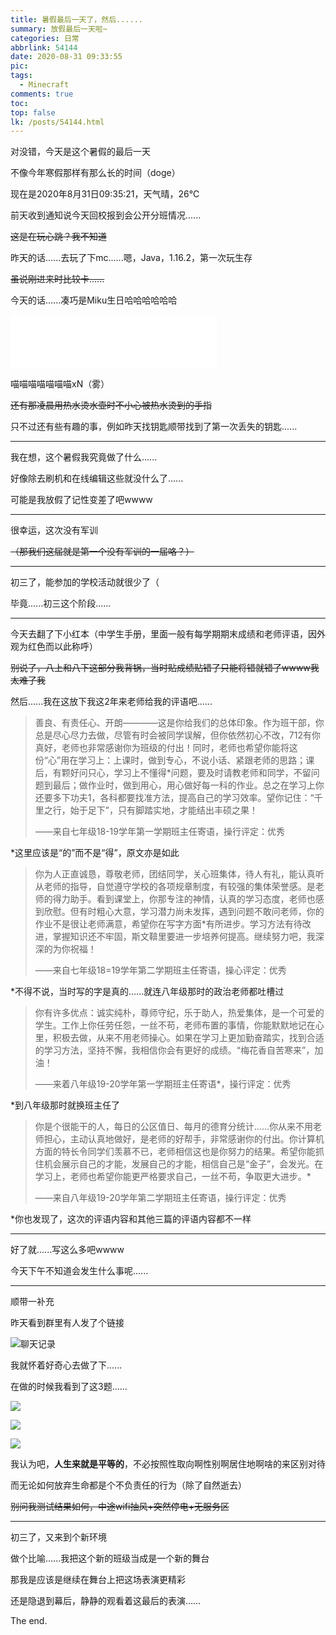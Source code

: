 ```yaml
---
title: 暑假最后一天了，然后......
summary: 放假最后一天啦~
categories: 日常
abbrlink: 54144
date: 2020-08-31 09:33:55
pic:
tags:
  - Minecraft
comments: true
toc:
top: false
lk: /posts/54144.html
---
```


对没错，今天是这个暑假的最后一天

不像今年寒假那样有那么长的时间（doge）

<!-- more -->

现在是2020年8月31日09:35:21，天气晴，26℃

前天收到通知说今天回校报到会公开分班情况......

~~这是在玩心跳？我不知道~~

昨天的话......去玩了下mc......嗯，Java，1.16.2，第一次玩生存

~~虽说刚进来时比较卡......~~

今天的话......凑巧是Miku生日哈哈哈哈哈哈<!--生日快乐，Miku~-->

<iframe frameborder="no" border="0" marginwidth="0" marginheight="0" width=330 height=86 src="//music.163.com/outchain/player?type=2&id=22660286&auto=0&height=66"></iframe>

喵喵喵喵喵喵喵xN（雾）

~~还有那凌晨用热水烫水壶时不小心被热水烫到的手指~~

只不过还有些有趣的事，例如昨天找钥匙顺带找到了第一次丢失的钥匙......

---

我在想，这个暑假我究竟做了什么......

好像除去刷机和在线编辑这些就没什么了......

可能是我放假了记性变差了吧wwww

---

很幸运，这次没有军训

~~（那我们这届就是第一个没有军训的一届咯？）~~

---

初三了，能参加的学校活动就很少了（

毕竟......初三这个阶段......

---

今天去翻了下小红本（中学生手册，里面一般有每学期期末成绩和老师评语，因外观为红色而以此称呼）

~~别说了，八上和八下这部分我背锅，当时贴成绩贴错了只能将错就错了wwww我太难了我~~

然后......我在这放下我这2年来老师给我的评语吧......

>善良、有责任心、开朗————这是你给我们的总体印象。作为班干部，你总是尽心尽力去做，尽管有时会被同学误解，但你依然初心不改，712有你真好，老师也非常感谢你为班级的付出！同时，老师也希望你能将这份“心”用在学习上：上课时，做到专心，不说小话、紧跟老师的思路；课后，有颗好问只心，学习上不懂得*问题，要及时请教老师和同学，不留问题到最后；做作业时，做到用心，用心做好每一科的作业。总之在学习上你还要多下功夫1，各科都要找准方法，提高自己的学习效率。望你记住：“千里之行，始于足下”，只有脚踏实地，才能结出丰硕之果！
>
>——来自七年级18-19学年第一学期班主任寄语，操行评定：优秀

*这里应该是“的”而不是“得”，原文亦是如此

>你为人正直诚恳，尊敬老师，团结同学，关心班集体，待人有礼，能认真听从老师的指导，自觉遵守学校的各项规章制度，有较强的集体荣誉感。是老师的得力助手。看到课堂上，你那专注的神情，认真的学习态度，老师也感到欣慰。但有时粗心大意，学习潜力尚未发挥，遇到问题不敢问老师，你的作业不是很让老师满意，希望你在写字方面*有所进步。学习方法有待改进，掌握知识还不牢固，斯文鞥里要进一步培养何提高。继续努力吧，我深深的为你祝福！
>
>——来自七年级18=19学年第二学期班主任寄语，操心评定：优秀

*不得不说，当时写的字是真的......就连八年级那时的政治老师都吐槽过

>你有许多优点：诚实纯朴，尊师守纪，乐于助人，热爱集体，是一个可爱的学生。工作上你任劳任怨，一丝不苟，老师布置的事情，你能默默地记在心里，积极去做，从来不用老师操心。如果在学习上更加勤奋踏实，找到合适的学习方法，坚持不懈，我相信你会有更好的成绩。“梅花香自苦寒来”，加油！
>
>——来着八年级19-20学年第一学期班主任寄语*，操行评定：优秀

*到八年级那时就换班主任了

>你是个很能干的人，每日的公区值日<!--日常操作......已经两年了，习惯了都（-->、每月的德育分统计<!--别说了，差不多做了两年了都哈哈哈哈-->......你从来不用老师担心，主动认真地做好，是老师的好帮手，非常感谢你的付出。你计算机方面的特长令同学们羡慕不已，老师相信这也是你努力的结果。<!--这......其实我也不会太多啊wwww-->希望你能抓住机会展示自己的才能，发展自己的才能，相信自己是“金子”，会发光。在学习上，老师也希望你能更严格要求自己，一丝不苟，争取更大进步。*
>
>——来自八年级19-20学年第二学期班主任寄语，操行评定：优秀

*你也发现了，这次的评语内容和其他三篇的评语内容都不一样

---

好了就......写这么多吧wwww

今天下午不知道会发生什么事呢......

---

顺带一补充

昨天看到群里有人发了个链接

![聊天记录](https://liliakaijun-pic.vercel.app/54144/cc2304fb9c00e0351ddacd583af883b8.webp)

我就怀着好奇心去做了下......

在做的时候我看到了这3题......

![](https://liliakaijun-pic.vercel.app/54144/0f6d0328e5e6de14d51bb92dec35d5be.webp)

![](https://liliakaijun-pic.vercel.app/54144/1acbfd85d6ca29a64616f7c39cbc4db8.webp)

![](https://liliakaijun-pic.vercel.app/54144/7d3bc2851f193405bde393d600d8e4e2.webp)

我认为吧，**人生来就是平等的**，不必按照性取向啊性别啊居住地啊啥的来区别对待

而无论如何放弃生命都是个不负责任的行为（除了自然逝去）

~~别问我测试结果如何，中途wifi抽风+突然停电+无服务区~~

---

初三了，又来到个新环境

做个比喻......我把这个新的班级当成是一个新的舞台

那我是应该是继续在舞台上把这场表演更精彩

还是隐退到幕后，静静的观看着这最后的表演……

The end.

<!--
8.31原文：
那我是要做“背景墙”，还是继续做“演员”？
-->
